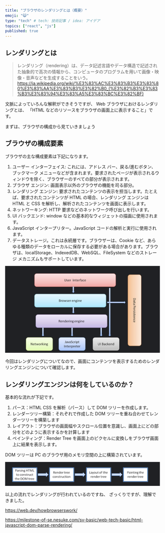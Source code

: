 ```yaml
---
title: "ブラウザのレンダリングとは（概要）"
emoji: "😺"
type: "tech" # tech: 技術記事 / idea: アイデア
topics: ["react", "js"]
published: true
---
```


## レンダリングとは

> レンダリング（rendering）は、データ記述言語やデータ構造で記述された抽象的で高次の情報から、コンピュータのプログラムを用いて画像・映像・音声などを生成することをいう。
> https://ja.wikipedia.org/wiki/%E3%83%AC%E3%83%B3%E3%83%80%E3%83%AA%E3%83%B3%E3%82%B0_(%E3%82%B3%E3%83%B3%E3%83%94%E3%83%A5%E3%83%BC%E3%82%BF)

文脈によっていろんな解釈ができそうですが、
Web ブラウザにおけるレンダリングとは、
「HTML などのリソースをブラウザの画面上に表示すること」です。

まずは、ブラウザの構成から見ていきましょう

## ブラウザの構成要素

ブラウザの主な構成要素は下記になります。

1. ユーザー インターフェイス: これには、アドレス バー、戻る/進むボタン、ブックマーク メニューなどが含まれます。要求されたページが表示されるウィンドウを除く、ブラウザーのすべての部分が表示されます。
2. ブラウザ エンジン: 画面表示以外のブラウザの機能を司る部分。
3. レンダリング エンジン: 要求されたコンテンツの表示を担当します。たとえば、要求されたコンテンツが HTML の場合、レンダリング エンジンは HTML と CSS を解析し、解析されたコンテンツを画面に表示します。
4. ネットワーキング: HTTP 要求などのネットワーク呼び出しを行います。
5. UI バックエンド: window などの基本的なウィジェットの描画に使用されます。
6. JavaScript インタープリター。JavaScript コードの解析と実行に使用されます。
7. データストレージ。これは永続層です。ブラウザーは、Cookie など、あらゆる種類のデータをローカルに保存する必要がある場合があります。ブラウザは、localStorage、IndexedDB、WebSQL、FileSystem などのストレージ メカニズムもサポートしています。

![](/images/202303062155.png)

今回はレンダリングについてなので、画面にコンテンツを表示するためのレンダリングエンジンについて確認します。

## レンダリングエンジンは何をしているのか？

基本的な流れが下記です。

1. パース：HTML CSS を解析（パース）して DOM ツリーを作成します。
2. レンダーツリー構築：それぞれで作成した DOM ツリーを重ね合わせてレンダーツリーを構築します
3. レイアウト：ブラウザの画面幅やスクロール位置を意識し、画面上にどの部分をどのように表示するかを計算します
4. ペインティング：Render Tree を画面上のピクセルに変換しをブラウザ画面上に結果を表示します。

DOM ツリーは PC のブラウザ用のメモリ空間の上に構築されています。

![](/images/2023-03-06%2022.01.25.png)

以上の流れでレンダリングが行われているのですね、
ざっくりですが、理解できました。

https://web.dev/howbrowserswork/

https://milestone-of-se.nesuke.com/sv-basic/web-tech-basic/html-javascript-dom-parse-rendering/
